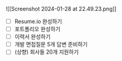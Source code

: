 
![[Screenshot 2024-01-28 at 22.49.23.png]]


- [ ] Resume.io 완성하기
- [ ] 포트폴리오 완성하기
- [ ] 이력서 완성하기
- [ ] 개발 면접질문 5개 답변 준비하기
- [ ] (상향) 회사들 20개 지원하기